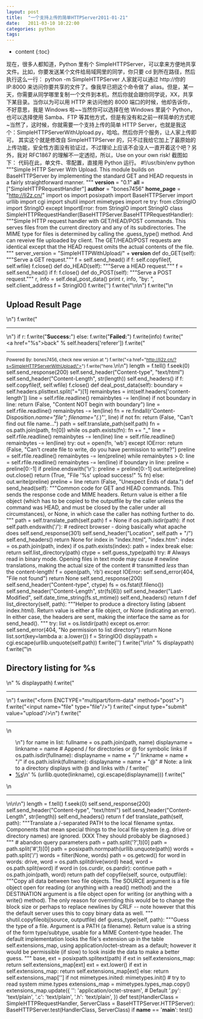 ```yaml
---
layout: post
title:  "一个支持上传的简单HTTPServer2011-01-21"
date:   2011-03-10 10:22:00
categories: python
tags:
---
```


* content
{:toc}

现在，很多人都知道，Python 里有个 SimpleHTTPServer，可以拿来方便地共享文件。比如，你要发送某个文件给局域网里的同学，你只要 cd 到所在路径，然后执行这么一行： python -m SimpleHTTPServer
 人家就可以通过 http://你的IP:8000 来访问你要共享的文件了。像我早已把这个命令做了  alias。但是，某一天，你需要从同学哪里复制一个文件到本机，然后你就会跟你同学说，XX，共享下某目录。当你以为可以用 HTTP 来访问他的  8000 端口的时候，他却告诉你，不好意思，我是 Windows 啦~~当然你可以选择在他 Windows 里装个 Python，也可以选择使用  Samba、FTP 等其他方式，但是有没有和之前一样简单的方式呢~当然了，这时候，你就需要一个支持上传的简单 HTTP  Server，也就是我这个：SimpleHTTPServerWithUpload.py，哈哈。然后你开个服务，让人家上传即可。 其实这个就是修改自 SimpleHTTPServer 的，只不过我给它加上了最原始的上传功能，安全性方面没有验证过，不过理论上应该不会没人一直开着这个吧？另外，我对 RFC1867 的理解不一定透彻，所以，Use on your own risk! 截图如下：  代码在此，单文件、零配置，直接用 Python 运行。       #!/usr/bin/env python  """Simple HTTP Server With Upload.  This module builds on BaseHTTPServer by implementing the standard GET and HEAD requests in a fairly straightforward manner.  """   __version__ = "0.1" __all__ = ["SimpleHTTPRequestHandler"] __author__ = "bones7456" __home_page__ = "http://li2z.cn/"  import os import posixpath import BaseHTTPServer import urllib import cgi import shutil import mimetypes import re try:     from cStringIO import StringIO except ImportError:     from StringIO import StringIO   class SimpleHTTPRequestHandler(BaseHTTPServer.BaseHTTPRequestHandler):      """Simple HTTP request handler with GET/HEAD/POST commands.      This serves files from the current directory and any of its     subdirectories.  The MIME type for files is determined by     calling the .guess_type() method. And can reveive file uploaded     by client.      The GET/HEAD/POST requests are identical except that the HEAD     request omits the actual contents of the file.      """      server_version = "SimpleHTTPWithUpload/" + __version__      def do_GET(self):         """Serve a GET request."""         f = self.send_head()         if f:             self.copyfile(f, self.wfile)             f.close()      def do_HEAD(self):         """Serve a HEAD request."""         f = self.send_head()         if f:             f.close()      def do_POST(self):         """Serve a POST request."""         r, info = self.deal_post_data()         print r, info, "by: ", self.client_address         f = StringIO()         f.write('<!DOCTYPE html PUBLIC "-//W3C//DTD HTML 3.2 Final//EN">')         f.write("<html>\n<title>Upload Result Page</title>\n")         f.write("<body>\n<h2>Upload Result Page</h2>\n")         f.write("<hr>\n")         if r:             f.write("<strong>Success:</strong>")         else:             f.write("<strong>Failed:</strong>")         f.write(info)         f.write("<br><a href=\"%s\">back</a>" % self.headers['referer'])         f.write("<hr><small>Powered By: bones7456, check new version at ")         f.write("<a href=\"http://li2z.cn/?s=SimpleHTTPServerWithUpload\">")         f.write("here</a>.</small></body>\n</html>\n")         length = f.tell()         f.seek(0)         self.send_response(200)         self.send_header("Content-type", "text/html")         self.send_header("Content-Length", str(length))         self.end_headers()         if f:             self.copyfile(f, self.wfile)             f.close()              def deal_post_data(self):         boundary = self.headers.plisttext.split("=")[1]         remainbytes = int(self.headers['content-length'])         line = self.rfile.readline()         remainbytes -= len(line)         if not boundary in line:             return (False, "Content NOT begin with boundary")         line = self.rfile.readline()         remainbytes -= len(line)         fn = re.findall(r'Content-Disposition.*name="file"; filename="(.*)"', line)         if not fn:             return (False, "Can't find out file name...")         path = self.translate_path(self.path)         fn = os.path.join(path, fn[0])         while os.path.exists(fn):             fn += "_"         line = self.rfile.readline()         remainbytes -= len(line)         line = self.rfile.readline()         remainbytes -= len(line)         try:             out = open(fn, 'wb')         except IOError:             return (False, "Can't create file to write, do you have permission to write?")                          preline = self.rfile.readline()         remainbytes -= len(preline)         while remainbytes > 0:             line = self.rfile.readline()             remainbytes -= len(line)             if boundary in line:                 preline = preline[0:-1]                 if preline.endswith('\r'):                     preline = preline[0:-1]                 out.write(preline)                 out.close()                 return (True, "File '%s' upload success!" % fn)             else:                 out.write(preline)                 preline = line         return (False, "Unexpect Ends of data.")      def send_head(self):         """Common code for GET and HEAD commands.          This sends the response code and MIME headers.          Return value is either a file object (which has to be copied         to the outputfile by the caller unless the command was HEAD,         and must be closed by the caller under all circumstances), or         None, in which case the caller has nothing further to do.          """         path = self.translate_path(self.path)         f = None         if os.path.isdir(path):             if not self.path.endswith('/'):                 # redirect browser - doing basically what apache does                 self.send_response(301)                 self.send_header("Location", self.path + "/")                 self.end_headers()                 return None             for index in "index.html", "index.htm":                 index = os.path.join(path, index)                 if os.path.exists(index):                     path = index                     break             else:                 return self.list_directory(path)         ctype = self.guess_type(path)         try:             # Always read in binary mode. Opening files in text mode may cause             # newline translations, making the actual size of the content             # transmitted *less* than the content-length!             f = open(path, 'rb')         except IOError:             self.send_error(404, "File not found")             return None         self.send_response(200)         self.send_header("Content-type", ctype)         fs = os.fstat(f.fileno())         self.send_header("Content-Length", str(fs[6]))         self.send_header("Last-Modified", self.date_time_string(fs.st_mtime))         self.end_headers()         return f      def list_directory(self, path):         """Helper to produce a directory listing (absent index.html).          Return value is either a file object, or None (indicating an         error).  In either case, the headers are sent, making the         interface the same as for send_head().          """         try:             list = os.listdir(path)         except os.error:             self.send_error(404, "No permission to list directory")             return None         list.sort(key=lambda a: a.lower())         f = StringIO()         displaypath = cgi.escape(urllib.unquote(self.path))         f.write('<!DOCTYPE html PUBLIC "-//W3C//DTD HTML 3.2 Final//EN">')         f.write("<html>\n<title>Directory listing for %s</title>\n" % displaypath)         f.write("<body>\n<h2>Directory listing for %s</h2>\n" % displaypath)         f.write("<hr>\n")         f.write("<form ENCTYPE=\"multipart/form-data\" method=\"post\">")         f.write("<input name=\"file\" type=\"file\"/>")         f.write("<input type=\"submit\" value=\"upload\"/></form>\n")         f.write("<hr>\n<ul>\n")         for name in list:             fullname = os.path.join(path, name)             displayname = linkname = name             # Append / for directories or @ for symbolic links             if os.path.isdir(fullname):                 displayname = name + "/"                 linkname = name + "/"             if os.path.islink(fullname):                 displayname = name + "@"                 # Note: a link to a directory displays with @ and links with /             f.write('<li><a href="http://zwssd1980.blog.163.com/blog/%s">%s</a>\n'                     % (urllib.quote(linkname), cgi.escape(displayname)))         f.write("</ul>\n<hr>\n</body>\n</html>\n")         length = f.tell()         f.seek(0)         self.send_response(200)         self.send_header("Content-type", "text/html")         self.send_header("Content-Length", str(length))         self.end_headers()         return f      def translate_path(self, path):         """Translate a /-separated PATH to the local filename syntax.          Components that mean special things to the local file system         (e.g. drive or directory names) are ignored.  (XXX They should         probably be diagnosed.)          """         # abandon query parameters         path = path.split('?',1)[0]         path = path.split('#',1)[0]         path = posixpath.normpath(urllib.unquote(path))         words = path.split('/')         words = filter(None, words)         path = os.getcwd()         for word in words:             drive, word = os.path.splitdrive(word)             head, word = os.path.split(word)             if word in (os.curdir, os.pardir): continue             path = os.path.join(path, word)         return path      def copyfile(self, source, outputfile):         """Copy all data between two file objects.          The SOURCE argument is a file object open for reading         (or anything with a read() method) and the DESTINATION         argument is a file object open for writing (or         anything with a write() method).          The only reason for overriding this would be to change         the block size or perhaps to replace newlines by CRLF         -- note however that this the default server uses this         to copy binary data as well.          """         shutil.copyfileobj(source, outputfile)      def guess_type(self, path):         """Guess the type of a file.          Argument is a PATH (a filename).          Return value is a string of the form type/subtype,         usable for a MIME Content-type header.          The default implementation looks the file's extension         up in the table self.extensions_map, using application/octet-stream         as a default; however it would be permissible (if         slow) to look inside the data to make a better guess.          """          base, ext = posixpath.splitext(path)         if ext in self.extensions_map:             return self.extensions_map[ext]         ext = ext.lower()         if ext in self.extensions_map:             return self.extensions_map[ext]         else:             return self.extensions_map['']      if not mimetypes.inited:         mimetypes.init() # try to read system mime.types     extensions_map = mimetypes.types_map.copy()     extensions_map.update({         '': 'application/octet-stream', # Default         '.py': 'text/plain',         '.c': 'text/plain',         '.h': 'text/plain',         })   def test(HandlerClass = SimpleHTTPRequestHandler,          ServerClass = BaseHTTPServer.HTTPServer):     BaseHTTPServer.test(HandlerClass, ServerClass)  if __name__ == '__main__':     test() 
        
